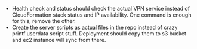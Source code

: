 * Health check and status should check the actual VPN service instead of CloudFormation stack status and IP availability. One command is enough for this, remove the other.
* Create the server scripts as actual files in the repo instead of crazy printf userdata script stuff. Deployment should copy them to s3 bucket and ec2 instance will sync from there.
